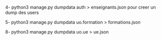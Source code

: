 4- python3 manage.py dumpdata auth > enseignants.json pour creer un dump des users

5- python3 manage.py dumpdata uo.formation > formations.json

8- python3 manage.py dumpdata uo.ue > ue.json
